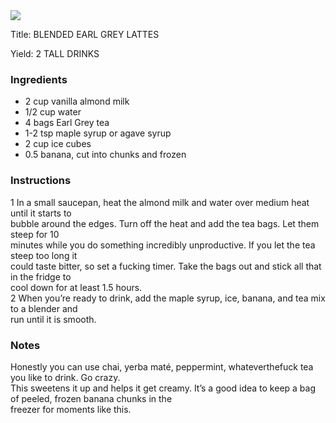 <!DOCTYPE HTML PUBLIC "-//W3C//DTD HTML 4.0 Transitional//EN">
<html>
  <head>
  <title>BLENDED EARL GREY LATTES</title><link rel='stylesheet' href='style.css' type='text/css'><meta http-equiv="Content-Style-Stype" content="text/css">
     <meta http-equiv="Content-Type" content="text/html;charset=utf-8">
     </head><body><div class="recipe" itemscope itemtype="http://schema.org/Recipe"><img src="pics/13.jpg" itemprop="image"><div class='header'><p class="title"><span class="label">Title:</span> <span itemprop="name">BLENDED EARL GREY LATTES</span></p>
<p class="yields"><span class="label">Yield:</span> <span itemprop="recipeYield">2 TALL DRINKS</span></p>
</div><div class="ing"><h3>Ingredients</h3><ul class="ing"><li class="ing" itemprop="ingredients">2 cup vanilla almond milk </li>
<li class="ing" itemprop="ingredients">1/2 cup water </li>
<li class="ing" itemprop="ingredients">4 bags Earl Grey tea </li>
<li class="ing" itemprop="ingredients">1-2 tsp maple syrup or agave syrup </li>
<li class="ing" itemprop="ingredients">2 cup ice cubes </li>
<li class="ing" itemprop="ingredients">0.5 banana, cut into chunks and frozen </li>
</ul>
</div>
<div class="instructions"><h3 class="Instructions">Instructions</h3><div itemprop="recipeInstructions"><p>1 In a small saucepan, heat the almond milk and water over medium heat until it starts to<br>bubble around the edges. Turn off the heat and add the tea bags. Let them steep for 10<br>minutes while you do something incredibly unproductive. If you let the tea steep too long it<br>could taste bitter, so set a fucking timer. Take the bags out and stick all that in the fridge to<br>cool down for at least 1.5 hours.<br>2 When you’re ready to drink, add the maple syrup, ice, banana, and tea mix to a blender and<br>run until it is smooth.</p></div></div><div class="modifications"><h3 class="Notes">Notes</h3><p>Honestly you can use chai, yerba maté, peppermint, whateverthefuck tea you like to drink. Go crazy.<br> This sweetens it up and helps it get creamy. It’s a good idea to keep a bag of peeled, frozen banana chunks in the<br>freezer for moments like this.</p></div></div>

</body>
</html>